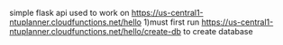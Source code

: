 simple flask api used to work on https://us-central1-ntuplanner.cloudfunctions.net/hello
1)must first run https://us-central1-ntuplanner.cloudfunctions.net/hello/create-db to create database

